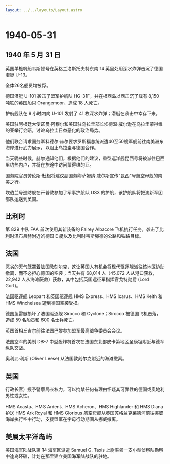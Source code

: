 ```yaml
---
layout: ../../layouts/Layout.astro
---
```


# 1940-05-31

## 1940 年 5 月 31 日

英国单桅帆船韦斯顿号在英格兰洛斯托夫特东南 14
英里处用深水炸弹击沉了德国潜艇 U-13。

全体26名船员均被俘。

德国潜艇 U-101 袭击了盟军护航队 HG-31F，并在根西岛以西击沉了载有 8,150
吨铁的英国船只 Orangemoor，造成 18 人死亡。

护航舰队在 8 小时内向 U-101 发射了 41 枚深水炸弹；潜艇在袭击中幸存下来。

美国驻阿根廷大使诺曼·阿穆尔和美国驻乌拉圭部长埃德温·威尔逊在乌拉圭蒙得维的亚举行会晤，讨论乌拉圭日益恶化的政治局势。

他们联合请求国务卿科德尔·赫尔要求罗斯福总统派遣40至50艘军舰前往南美洲东海岸进行武力展示，以阻止乌拉圭与德国合作。

当天晚些时候，赫尔通知他们，根据他们的建议，重型巡洋舰昆西号将被派往巴西里约热内卢，并将在旅途中访问蒙得维的亚。

国务院官员劳伦斯·杜根将建议副国务卿萨姆纳·威尔斯宣传"昆西"号航空母舰的南美之行。

坎伯兰号巡防舰在开普敦参加了军事护航队 US3
的护航，该护航队将把澳新军团部队运送到英国。

## 比利时

第 829 中队 FAA 首次使用其新装备的 Fairey Albacore
飞机执行任务，袭击了比利时泽布吕赫附近的德国 E
艇以及比利时韦斯滕德的公路和铁路目标。

## 法国

恶劣的天气笼罩着法国敦刻尔克，这让英国人有机会将现代驱逐舰派往该地区协助撤离，而不必担心德国的空袭；当天共有
68,014 人（45,072 人从港口获救，22,942
人从海滩获救）获救，其中包括英国远征军指挥官戈特勋爵 (Lord Gort)。

法国驱逐舰 Leopart 和英国驱逐舰 HMS Express、HMS Icarus、HMS Keith 和
HMS Winchelsea 遭到德国空袭受损。

德国鱼雷艇损坏了法国驱逐舰 Sirocco 和 Cyclone；Sirocco
被德国飞机击落，造成 59 名船员和 600 名士兵死亡。

英国首相丘吉尔前往法国巴黎参加盟军最高战争委员会会议。

法国空军的美制 DB-7
中型轰炸机首次在法国东北部皮卡第地区圣康坦附近与德军纵队交战。

奥利弗·利斯 (Oliver Leese) 从法国敦刻尔克附近的海滩撤离。

## 英国

行政长官）授予警察局长权力，可以拘禁任何有理由怀疑其可靠性的德国或奥地利男性或女性。

HMS Acasta、HMS Ardent、HMS Acheron、HMS Highlander 和 HMS Diana 护送
HMS Ark Royal 和 HMS Glorious
航空母舰从英国苏格兰克莱德河前往挪威海岸执行空中行动，支援盟军在字母行动期间从挪威撤离。

## 美属太平洋岛屿

美国海军陆战队第 14 海军区派遣 Samuel G. Taxis
上尉率领一支小型侦察队勘察中途岛环礁，计划在那里建立美国海军陆战队的驻地。